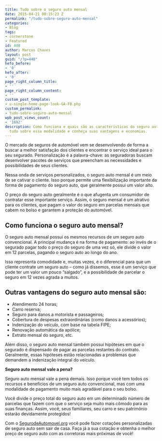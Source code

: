 ```yaml
---
title: Tudo sobre o seguro auto mensal
date: 2015-04-21 08:15:23 Z
permalink: "/tudo-sobre-seguro-auto-mensal"
categories:
- Blog
tags:
- cornerstone
- Featured
id: 448
author: Marcos Chaves
layout: post
guid: "/?p=448"
hefo_before:
- '0'
hefo_after:
- '0'
page_right_column_title:
- ''
page_right_column_content:
- ''
custom_post_template:
- u-single-home-page-look-GA-FB.php
custom_permalink:
- tudo-sobre-seguro-auto-mensal
wpb_post_views_count:
- '1692'
description: Como funciona e quais são as características do seguro auto mensal? Saiba
  tudo sobre essa modalidade e conheça suas vantagens e economias.
---
```


O mercado de seguros de automóvel vem se desenvolvendo de forma a buscar a melhor satisfação dos clientes e encontrar o serviço ideal para o seu segurado. Personalização é a palavra-chave: as seguradoras buscam desenvolver pacotes de serviços que preencham as necessidades e possibilidades de seus clientes.

Nessa onda de serviços personalizados, o seguro auto mensal é um meio de se cativar o cliente. Isso porque permite uma flexibilização importante da forma de pagamento do seguro auto, que geralmente possui um valor alto.

O preço do seguro auto geralmente é o que afugenta um consumidor de contratar esse importante serviço. Assim, o seguro mensal é um atrativo para os clientes, que pagam o valor do seguro em parcelas mensais que cabem no bolso e garantem a proteção do automóvel.

## Como funciona o seguro auto mensal?

O seguro auto mensal possui os mesmos recursos de um seguro auto convencional. A principal mudança é na forma de pagamento: ao invés de o segurado pagar todo o preço do seguro de uma vez só, ele divide o valor em 12 parcelas, pagando o seguro auto ao longo do ano.

Isso representa comodidade e, muitas vezes, é o diferencial para que um cliente contrate um seguro auto – como já dissemos, esse é um serviço que pode ter um valor um pouco “salgado”, e a possibilidade de parcelar o seguro em 12 vezes agrada a muitos.

## Outras vantagens do seguro auto mensal são:

  * Atendimento 24 horas;
  * Carro reserva;
  * Seguro para danos a motorista e passageiros;
  * Cobertura de despesas extraordinárias (como danos a acessórios);
  * Indenização do veículo, com base na tabela FIPE;
  * Renovação automática da apólice;
  * Extrato mensal do seguro, etc.

Além disso, o seguro auto mensal também possui hipóteses em que o segurado é dispensado de pagar as parcelas restantes do contrato. Geralmente, essas hipóteses estão relacionadas a problemas que demandem a indenização integral do veículo.

**Seguro auto mensal vale a pena?**

Seguro auto mensal vale a pena demais. Isso porque você tem todos os recursos e benefícios de um seguro auto convencional, mas com uma modalidade de pagamento muito mais agradável para o seu bolso.

Você divide o preço total do seguro auto em um determinado número de parcelas que fazem com que o serviço seja muito mais cômodo para as suas finanças. Assim, você, seus familiares, seu carro e seu patrimônio estarão devidamente protegidos!

Com o <a href="/" target="_blank">SegurodeAutomovel.org</a> você pode fazer cotações personalizadas de seguro auto sem sair de casa. Faça já a sua cotação e obtenha o melhor preço de seguro auto com as corretoras mais próximas de você!